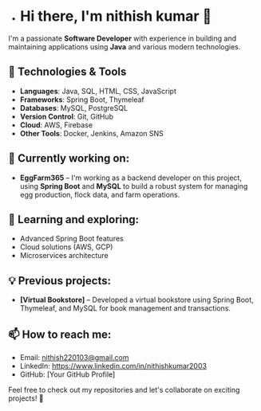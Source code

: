 - # Hi there, I'm nithish kumar 👋

I'm a passionate **Software Developer** with experience in building and maintaining applications using **Java** and various modern technologies.

## 🔧 Technologies & Tools
- **Languages**: Java, SQL, HTML, CSS, JavaScript
- **Frameworks**: Spring Boot, Thymeleaf
- **Databases**: MySQL, PostgreSQL
- **Version Control**: Git, GitHub
- **Cloud**: AWS, Firebase
- **Other Tools**: Docker, Jenkins, Amazon SNS

## 💼 Currently working on:
- **EggFarm365** – I'm working as a backend developer on this project, using **Spring Boot** and **MySQL** to build a robust system for managing egg production, flock data, and farm operations.

## 🌱 Learning and exploring:
- Advanced Spring Boot features
- Cloud solutions (AWS, GCP)
- Microservices architecture

## 💡 Previous projects:
- **[Virtual Bookstore]** – Developed a virtual bookstore using Spring Boot, Thymeleaf, and MySQL for book management and transactions.
  

## 📫 How to reach me:
- Email: nithish220103@gmail.com
- LinkedIn: https://www.linkedin.com/in/nithishkumar2003
- GitHub: [Your GitHub Profile]

Feel free to check out my repositories and let's collaborate on exciting projects! 🚀


<!---
nithish2201/nithish2201 is a ✨ special ✨ repository because its `README.md` (this file) appears on your GitHub profile.
You can click the Preview link to take a look at your changes.
--->

